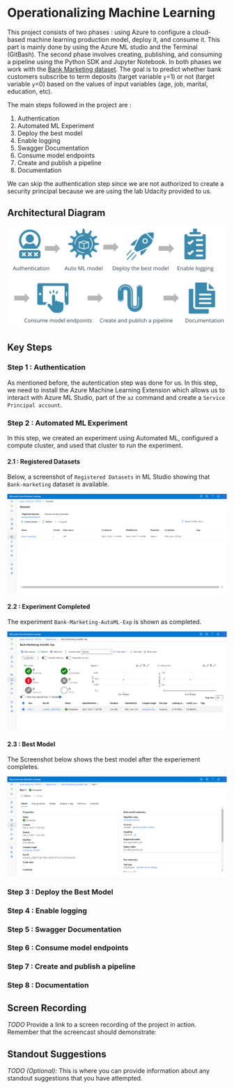 # Operationalizing Machine Learning

This project consists of two phases :  using Azure to configure a cloud-based machine learning production model, deploy it, and consume it. This part is mainly done by using the Azure ML studio and the Terminal (GitBash). The second phase involves creating, publishing, and consuming a pipeline using the Python SDK and Jupyter Notebook. In both phases we work with the [Bank Marketing dataset](https://automlsamplenotebookdata.blob.core.windows.net/automl-sample-notebook-data/bankmarketing_train.csv). The goal is to predict whether bank customers subscribe to term deposits (target variable `y`=1) or not (target variable `y`=0) based on the values of input variables (age, job, marital, education, etc).

The main steps followed in the project are :

1. Authentication
2. Automated ML Experiment
3. Deploy the best model
4. Enable logging
5. Swagger Documentation
6. Consume model endpoints
7. Create and publish a pipeline
8. Documentation

We can skip the authentication step since we are not authorized to create a security principal because we are using the lab Udacity provided to us.

## Architectural Diagram

![Architectural Diagram](https://github.com/nbelmokhtar/Udacity_AZMLND_Project_2_Operationalizing_ML/blob/master/starter_files/screenshots/architectual_diagram.png) 

## Key Steps

### Step 1 : Authentication

As mentioned before, the autentication step was done for us. In this step, we need to install the Azure Machine Learning Extension which allows us to interact with Azure ML Studio, part of the `az` command and create a `Service Principal account`. 

### Step 2 : Automated ML Experiment

In this step, we created an experiment using Automated ML, configured a compute cluster, and used that cluster to run the experiment. 

#### 2.1 : Registered Datasets

Below, a screenshot of `Registered Datasets` in ML Studio showing that `Bank-marketing` dataset is available.

![Architectural Diagram](https://github.com/nbelmokhtar/Udacity_AZMLND_Project_2_Operationalizing_ML/blob/master/starter_files/screenshots/01_registered_datasets.PNG) 

#### 2.2 : Experiment Completed

The experiment `Bank-Marketing-AutoML-Exp` is shown as completed.

![Architectural Diagram](https://github.com/nbelmokhtar/Udacity_AZMLND_Project_2_Operationalizing_ML/blob/master/starter_files/screenshots/02_autoML_experiment.PNG) 

#### 2.3 : Best Model

The Screenshot below shows the best model after the experiement completes.

![Architectural Diagram](https://github.com/nbelmokhtar/Udacity_AZMLND_Project_2_Operationalizing_ML/blob/master/starter_files/screenshots/04_autoML_best_model.PNG)  

### Step 3 : Deploy the Best Model

### Step 4 : Enable logging

### Step 5 : Swagger Documentation

### Step 6 : Consume model endpoints

### Step 7 : Create and publish a pipeline

### Step 8 : Documentation

## Screen Recording
*TODO* Provide a link to a screen recording of the project in action. Remember that the screencast should demonstrate:

## Standout Suggestions
*TODO (Optional):* This is where you can provide information about any standout suggestions that you have attempted.
